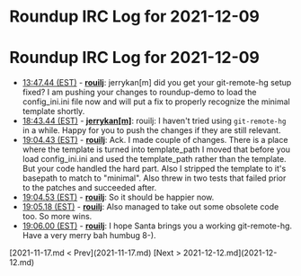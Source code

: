 # Roundup IRC Log for 2021-12-09 #
# Roundup IRC Log for 2021-12-09
* <a href="#13:47.44" id="13:47.44">13:47.44 (EST)</a> - __[rouilj](https://github.com/rouilj)__: jerrykan[m] did you get your git-remote-hg setup fixed? I am pushing your changes to roundup-demo to load the config_ini.ini file now and will put a fix to properly recognize the minimal template shortly.
* <a href="#18:43.44" id="18:43.44">18:43.44 (EST)</a> - __[jerrykan[m]](https://github.com/jerrykan[m])__: rouilj: I haven't tried using `git-remote-hg` in a while. Happy for you to push the changes if they are still relevant.
* <a href="#19:04.43" id="19:04.43">19:04.43 (EST)</a> - __[rouilj](https://github.com/rouilj)__: Ack. I made couple of changes. There is a place where the template is turned into  template_path I moved that before you load config_ini.ini and used the template_path rather than the template. But your code handled the hard part. Also I stripped the template to it's basepath to match to "minimal". Also threw in two tests that failed prior to the patches and succeeded after.
* <a href="#19:04.53" id="19:04.53">19:04.53 (EST)</a> - __[rouilj](https://github.com/rouilj)__: So it should be happier now.
* <a href="#19:05.18" id="19:05.18">19:05.18 (EST)</a> - __[rouilj](https://github.com/rouilj)__: Also managed to take out some obsolete code too. So more wins.
* <a href="#19:06.00" id="19:06.00">19:06.00 (EST)</a> - __[rouilj](https://github.com/rouilj)__: I hope Santa brings you a working git-remote-hg. Have a very merry bah humbug 8-).

<div class="inpage-footer">
[2021-11-17.md < Prev](2021-11-17.md)
[Next > 2021-12-12.md](2021-12-12.md)
</div>
